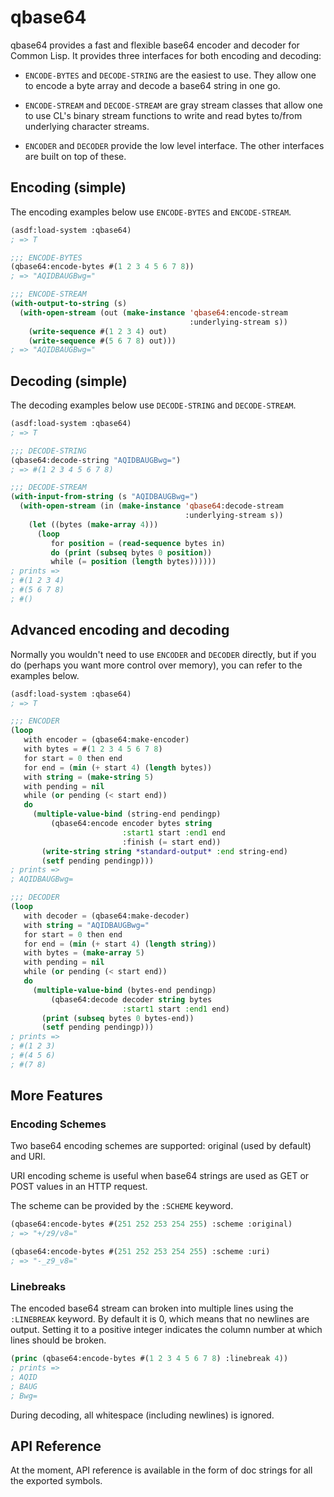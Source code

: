 # qbase64

qbase64 provides a fast and flexible base64 encoder and decoder for
Common Lisp. It provides three interfaces for both encoding and
decoding:

* `ENCODE-BYTES` and `DECODE-STRING` are the easiest to use. They
  allow one to encode a byte array and decode a base64 string in one
  go.

* `ENCODE-STREAM` and `DECODE-STREAM` are gray stream classes that
  allow one to use CL's binary stream functions to write and read
  bytes to/from underlying character streams.

* `ENCODER` and `DECODER` provide the low level interface. The other
  interfaces are built on top of these.

## Encoding (simple)

The encoding examples below use `ENCODE-BYTES` and `ENCODE-STREAM`.

```lisp
(asdf:load-system :qbase64)
; => T

;;; ENCODE-BYTES
(qbase64:encode-bytes #(1 2 3 4 5 6 7 8))
; => "AQIDBAUGBwg="

;;; ENCODE-STREAM
(with-output-to-string (s)
  (with-open-stream (out (make-instance 'qbase64:encode-stream
                                        :underlying-stream s))
    (write-sequence #(1 2 3 4) out)
    (write-sequence #(5 6 7 8) out)))
; => "AQIDBAUGBwg="
```

## Decoding (simple)

The decoding examples below use `DECODE-STRING` and `DECODE-STREAM`.

```lisp
(asdf:load-system :qbase64)
; => T

;;; DECODE-STRING
(qbase64:decode-string "AQIDBAUGBwg=")
; => #(1 2 3 4 5 6 7 8)

;;; DECODE-STREAM
(with-input-from-string (s "AQIDBAUGBwg=")
  (with-open-stream (in (make-instance 'qbase64:decode-stream
                                       :underlying-stream s))
    (let ((bytes (make-array 4)))
      (loop
         for position = (read-sequence bytes in)
         do (print (subseq bytes 0 position))
         while (= position (length bytes))))))
; prints =>
; #(1 2 3 4) 
; #(5 6 7 8) 
; #() 
```

## Advanced encoding and decoding

Normally you wouldn't need to use `ENCODER` and `DECODER` directly,
but if you do (perhaps you want more control over memory), you can
refer to the examples below.

```lisp
(asdf:load-system :qbase64)
; => T

;;; ENCODER
(loop
   with encoder = (qbase64:make-encoder)
   with bytes = #(1 2 3 4 5 6 7 8)
   for start = 0 then end
   for end = (min (+ start 4) (length bytes)) 
   with string = (make-string 5)
   with pending = nil
   while (or pending (< start end))
   do
     (multiple-value-bind (string-end pendingp)
         (qbase64:encode encoder bytes string
                         :start1 start :end1 end
                         :finish (= start end))
       (write-string string *standard-output* :end string-end)
       (setf pending pendingp)))
; prints =>
; AQIDBAUGBwg=

;;; DECODER
(loop
   with decoder = (qbase64:make-decoder)
   with string = "AQIDBAUGBwg="
   for start = 0 then end
   for end = (min (+ start 4) (length string))
   with bytes = (make-array 5)
   with pending = nil
   while (or pending (< start end))
   do
     (multiple-value-bind (bytes-end pendingp)
         (qbase64:decode decoder string bytes
                         :start1 start :end1 end)
       (print (subseq bytes 0 bytes-end))
       (setf pending pendingp)))
; prints =>
; #(1 2 3)
; #(4 5 6)
; #(7 8)
```

## More Features

### Encoding Schemes

Two base64 encoding schemes are supported: original (used by default)
and URI.

URI encoding scheme is useful when base64 strings are used as GET or
POST values in an HTTP request.

The scheme can be provided by the `:SCHEME` keyword.

```lisp
(qbase64:encode-bytes #(251 252 253 254 255) :scheme :original)
; => "+/z9/v8="

(qbase64:encode-bytes #(251 252 253 254 255) :scheme :uri)
; => "-_z9_v8="
```

### Linebreaks

The encoded base64 stream can broken into multiple lines using the
`:LINEBREAK` keyword. By default it is 0, which means that no
newlines are output. Setting it to a positive integer indicates the
column number at which lines should be broken.

```lisp
(princ (qbase64:encode-bytes #(1 2 3 4 5 6 7 8) :linebreak 4))
; prints =>
; AQID
; BAUG
; Bwg=
```

During decoding, all whitespace (including newlines) is ignored.

## API Reference

At the moment, API reference is available in the form of doc
strings for all the exported symbols.
